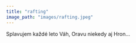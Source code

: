 ```yaml
---
title: "rafting"
image_path: "images/rafting.jpeg"
---
```

Splavujem každé leto Váh, Oravu niekedy aj Hron...

